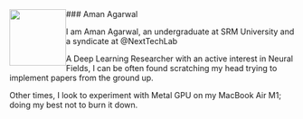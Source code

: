 <img style="width: 100px; border:30px ;float: left;" src="https://github.com/aman190202/aman190202.github.io/blob/master/images/aman.gif">
### Aman Agarwal 

I am Aman Agarwal, an undergraduate at SRM University and a syndicate at @NextTechLab

A Deep Learning Researcher with an active interest in Neural Fields, I can be often found scratching my head trying to implement papers from the ground up. 

Other times, I look to experiment with Metal GPU on my MacBook Air M1; doing my best not to burn it down.
